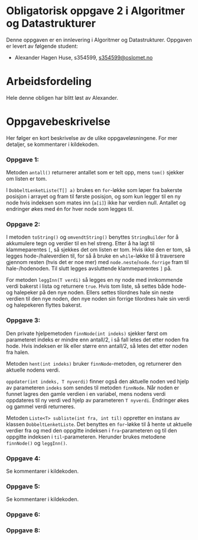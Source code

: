 # Obligatorisk oppgave 2 i Algoritmer og Datastrukturer

Denne oppgaven er en innlevering i Algoritmer og Datastrukturer. 
Oppgaven er levert av følgende student:
* Alexander Hagen Huse, s354599, s354599@oslomet.no

# Arbeidsfordeling

Hele denne obligen har blitt løst av Alexander.

# Oppgavebeskrivelse

Her følger en kort beskrivelse av de ulike oppgaveløsningene. For mer detaljer, se kommentarer i kildekoden.

### Oppgave 1:

Metoden `antall()` returnerer antallet som er telt opp, mens `tom()` sjekker om listen er tom.

I `DobbeltLenketListe(T[] a)` brukes en `for`-løkke som løper fra bakerste posisjon i arrayet og fram til første posisjon,
og som kun legger til en ny node hvis indeksen som mates inn (`a[i]`) ikke har verdien null. Antallet og endringer 
økes med én for hver node som legges til.

### Oppgave 2:

I metoden `toString()` og `omvendtString()` benyttes `StringBuilder` for å akkumulere tegn og verdier til en hel streng. Etter å
ha lagt til klammeparentes `[`, så sjekkes det om listen er tom. Hvis ikke den er tom, så legges hode-/haleverdien til,
for så å bruke en `while`-løkke til å traversere gjennom resten (hvis det er noe mer) med `node.neste`/`node.forrige` 
fram til hale-/hodenoden. Til slutt legges avsluttende klammeparentes `]` på.

For metoden `leggInn(T verdi)` så legges en ny node med innkommende verdi bakerst i lista og returnere `true`.
Hvis tom liste, så settes både hode- og halepeker på den nye noden. Ellers settes tilordnes hale sin neste verdien til 
den nye noden, den nye noden sin forrige tilordnes hale sin verdi og halepekeren flyttes bakerst.

### Oppgave 3:

Den private hjelpemetoden `finnNode(int indeks)` sjekker først om parameteret indeks er mindre enn antall/2,
i så fall letes det etter noden fra hode. Hvis indeksen er lik eller større enn antall/2, så letes det etter noden
fra halen.

Metoden `hent(int indeks)` bruker `finnNode`-metoden, og returnerer den aktuelle nodens verdi.

`oppdater(int indeks, T nyverdi)` finner også den aktuelle noden ved hjelp av parameteren `indeks` som sendes til
metoden `finnNode`. Når noden er funnet lagres den gamle verdien i en variabel, mens nodens verdi oppdateres til
ny verdi ved hjelp av parameteren `T nyverdi`. Endringer økes og gammel verdi returneres.

Metoden `Liste<T> subliste(int fra, int til)` oppretter en instans av klassen `DobbeltLenketListe`. Det benyttes
en `for`-løkke til å hente ut aktuelle verdier fra og med den oppgitte indeksen i `fra`-parameteren og til 
den oppgitte indeksen i `til`-parameteren. Herunder brukes metodene `finnNode()` og `leggInn()`.

### Oppgave 4:
Se kommentarer i kildekoden.

### Oppgave 5:
Se kommentarer i kildekoden.

### Oppgave 6:

### Oppgave 8:
